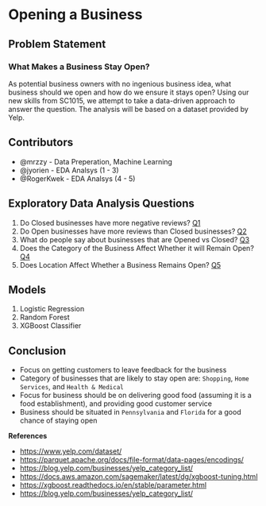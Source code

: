 # Opening a Business

## Problem Statement
### What Makes a Business Stay Open?
As potential business owners with no ingenious business idea, what business should we open and how do we ensure it stays open? Using our new skills from SC1015, we attempt to take a data-driven approach to answer the question. The analysis will be based on a dataset provided by Yelp.

## Contributors
- @mrzzy - Data Preperation, Machine Learning
- @jyorien - EDA Analsys (1 - 3)
- @RogerKwek - EDA Analsys (4 - 5)

## Exploratory Data Analysis Questions
1) Do Closed businesses have more negative reviews? [Q1](https://github.com/mrzzy/ntu-sc1015/blob/main/nlp/sentiment_analysis.ipynb)
2) Do Open businesses have more reviews than Closed businesses? [Q2](https://github.com/mrzzy/ntu-sc1015/blob/main/nlp/businesses.ipynb)
3) What do people say about businesses that are Opened vs Closed? [Q3](https://github.com/mrzzy/ntu-sc1015/blob/main/nlp/tf_analysis.ipynb)
4) Does the Category of the Business Affect Whether it will Remain Open? [Q4](https://github.com/mrzzy/ntu-sc1015/blob/main/category%20and%20states/Categories.ipynb)
5) Does Location Affect Whether a Business Remains Open? [Q5](https://github.com/mrzzy/ntu-sc1015/blob/main/category%20and%20states/States.ipynb)

## Models
1) Logistic Regression
2) Random Forest
3) XGBoost Classifier

## Conclusion
- Focus on getting customers to leave feedback for the business
- Category of businesses that are likely to stay open are: `Shopping`, `Home Services`, and `Health & Medical`
- Focus for business should be on delivering good food (assuming it is a food establishment), and providing good customer service
- Business should be situated in `Pennsylvania` and `Florida` for a good chance of staying open


**References**

- https://www.yelp.com/dataset/
- https://parquet.apache.org/docs/file-format/data-pages/encodings/
- https://blog.yelp.com/businesses/yelp_category_list/
- https://docs.aws.amazon.com/sagemaker/latest/dg/xgboost-tuning.html
- https://xgboost.readthedocs.io/en/stable/parameter.html
- https://blog.yelp.com/businesses/yelp_category_list/